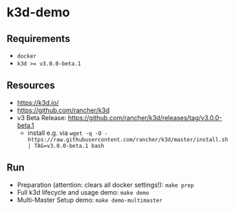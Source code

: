 # k3d-demo

## Requirements

- `docker`
- `k3d >= v3.0.0-beta.1`

## Resources

- https://k3d.io/
- https://github.com/rancher/k3d
- v3 Beta Release: https://github.com/rancher/k3d/releases/tag/v3.0.0-beta.1
  - install e.g. via `wget -q -O - https://raw.githubusercontent.com/rancher/k3d/master/install.sh | TAG=v3.0.0-beta.1 bash`

## Run

- Preparation (attention: clears all docker settings!): `make prep`
- Full k3d lifecycle and usage demo: `make demo`
- Multi-Master Setup demo: `make demo-multimaster`
